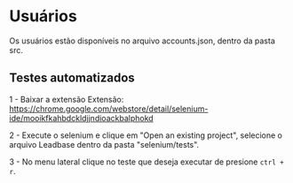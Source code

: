 # Usuários

Os usuários estão disponíveis no arquivo accounts.json, dentro da pasta src.

## Testes automatizados

1 - Baixar a extensão
Extensão: https://chrome.google.com/webstore/detail/selenium-ide/mooikfkahbdckldjjndioackbalphokd

2 - Execute o selenium e clique em "Open an existing project", selecione o arquivo Leadbase dentro da pasta "selenium/tests".

3 - No menu lateral clique no teste que deseja executar de presione `ctrl + r`.

